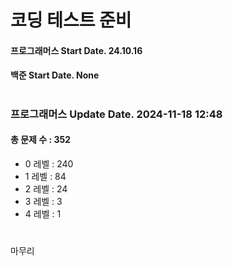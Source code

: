 # 코딩 테스트 준비

#### 프로그래머스 Start Date. 24.10.16
#### 백준 Start Date. None

# 
### 프로그래머스 Update Date. 2024-11-18 12:48
#### 총 문제 수 : 352
- 0 레벨 : 240
- 1 레벨 : 84
- 2 레벨 : 24
- 3 레벨 : 3
- 4 레벨 : 1

# 
마무리

# 
